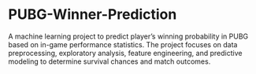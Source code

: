 # PUBG-Winner-Prediction
A machine learning project to predict player’s winning probability in PUBG based on in-game performance statistics. The project focuses on data preprocessing, exploratory analysis, feature engineering, and predictive modeling to determine survival chances and match outcomes.
